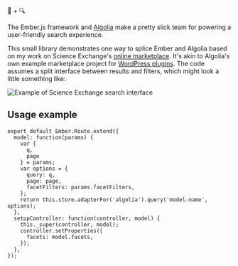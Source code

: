 :hamster: + :mag:

The Ember.js framework and [Algolia](https://www.algolia.com) make a pretty slick team for powering a user-friendly search experience.

This small library demonstrates one way to splice Ember and Algolia based on my work on Science Exchange's [online marketplace](https://www.scienceexchange.com).  It's akin to Algolia's own example marketplace project for [WordPress plugins](https://wordpress.algolia.com/).  The code assumes a split interface between results and filters, which might look a little something like:

![Example of Science Exchange search interface](https://www.evernote.com/shard/s148/sh/412a8fe1-d330-4b38-87c5-6fb8bb5bf4b0/b8ce0e5403f33e70/res/94294e49-bb55-48e5-902a-866367a5ff46/skitch.png)

## Usage example 

```
export default Ember.Route.extend({
  model: function(params) {
    var {
      q,
      page
    } = params;
    var options = {
      query: q,
      page: page,
      facetFilters: params.facetFilters,
    };
    return this.store.adapterFor('algolia').query('model-name', options);
  },
  setupController: function(controller, model) {
    this._super(controller, model);
    controller.setProperties({
      facets: model.facets,
    });
  },
});
```
